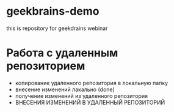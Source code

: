 # geekbrains-demo
this is repository for geekdrains webinar

# Работа с удаленным репозиторием 
- копирование удаленного репозитория в локальную папку 
- внесение изменений лакально (done)
- получение изменений из удаленного репозитория 
- ВНЕСЕНИЯ ИЗМЕНЕНИЙ В УДАЛЕННЫЙ РЕПОЗИТОРИЙ
